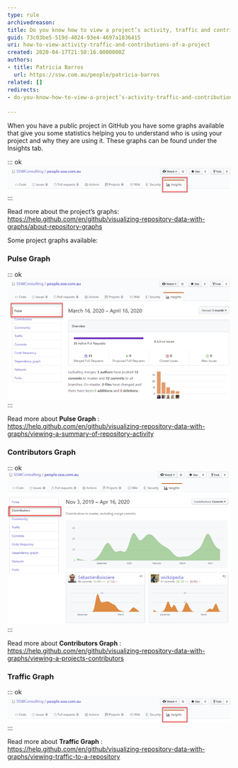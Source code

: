 ```yaml
---
type: rule
archivedreason: 
title: Do you know how to view a project’s activity, traffic and contributions?
guid: 73c03be5-519d-4024-93e4-4697a1836415
uri: how-to-view-activity-traffic-and-contributions-of-a-project
created: 2020-04-17T21:50:16.0000000Z
authors:
- title: Patricia Barros
  url: https://ssw.com.au/people/patricia-barros
related: []
redirects:
- do-you-know-how-to-view-a-project’s-activity-traffic-and-contributions

---
```


When you have a public project in GitHub you have some graphs available that give you some statistics helping you to understand who is using your project and why they are using it. These graphs can be found under the Insights tab.

<!--endintro-->


::: ok  
![Figure: Under your project name, click Insights](view-project-1.png)  
:::

Read more about the project’s graphs: https://help.github.com/en/github/visualizing-repository-data-with-graphs/about-repository-graphs

Some project graphs available:

### Pulse Graph



::: ok  
![Figure: Pulse graph shows a summary of the project activity](view-project-2.png)  
:::

Read more about  **Pulse Graph** :     https://help.github.com/en/github/visualizing-repository-data-with-graphs/viewing-a-summary-of-repository-activity

### Contributors Graph



::: ok  
![Figure: Contributors graphs show the top 100 contributors to the project](view-project-3.png)  
:::

Read more about  **Contributors Graph** :     https://help.github.com/en/github/visualizing-repository-data-with-graphs/viewing-a-projects-contributors

### Traffic Graph



::: ok  
![Figure: Traffic graphs show the project’s traffic, including clones, visitors in the past 14 days, referring sites and popular content to anyone with push access to the project](view-project-1.png)  
:::

Read more about  **Traffic Graph** :     https://help.github.com/en/github/visualizing-repository-data-with-graphs/viewing-traffic-to-a-repository
